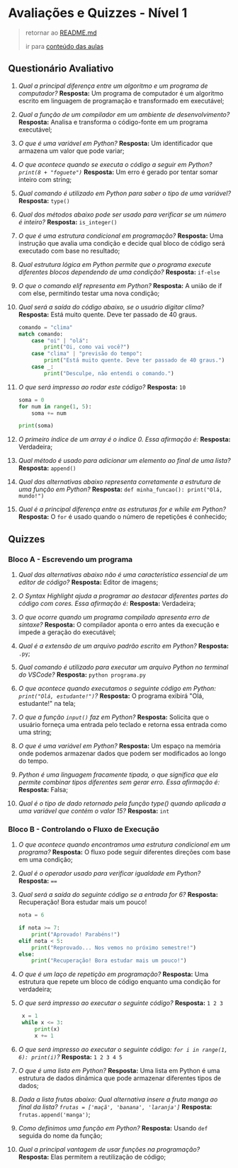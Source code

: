 # Avaliações e Quizzes - Nível 1

> retornar ao [README.md](../../../../README.md)
>
> ir para [conteúdo das aulas](../notes/n2.md)

## Questionário Avaliativo

1. *Qual a principal diferença entre um algoritmo e um programa de computador?* **Resposta:** Um programa de computador é um algoritmo escrito em linguagem de programação e transformado em executável;

2. *Qual a função de um compilador em um ambiente de desenvolvimento?* **Resposta:** Analisa e transforma o código-fonte em um programa executável;

3. *O que é uma variável em Python?* **Resposta:** Um identificador que armazena um valor que pode variar;

4. *O que acontece quando se executa o código a seguir em Python? `print(8 + "foguete")`* **Resposta:** Um erro é gerado por tentar somar inteiro com string;

5. *Qual comando é utilizado em Python para saber o tipo de uma variável?* **Resposta:** `type()`

6. *Qual dos métodos abaixo pode ser usado para verificar se um número é inteiro?* **Resposta:** `is_integer()`

7. *O que é uma estrutura condicional em programação?* **Resposta:** Uma instrução que avalia uma condição e decide qual bloco de código será executado com base no resultado;

8. *Qual estrutura lógica em Python permite que o programa execute diferentes blocos dependendo de uma condição?* **Resposta:** `if-else`

9. *O que o comando elif representa em Python?* **Resposta:** A união de if com else, permitindo testar uma nova condição;

10. *Qual será a saída do código abaixo, se o usuário digitar clima?* **Resposta:** Está muito quente. Deve ter passado de 40 graus.

    ```python
    comando = "clima"
    match comando:
        case "oi" | "olá":
            print("Oi, como vai você?")
        case "clima" | "previsão do tempo":
            print("Está muito quente. Deve ter passado de 40 graus.")
        case _:
            print("Desculpe, não entendi o comando.")
    ```

11. *O que será impresso ao rodar este código?* **Resposta:** `10`

    ```python
    soma = 0
    for num in range(1, 5):
        soma += num

    print(soma)
    ```

12. *O primeiro índice de um array é o índice 0. Essa afirmação é:* **Resposta:** Verdadeira;

13. *Qual método é usado para adicionar um elemento ao final de uma lista?* **Resposta:** `append()`

14. *Qual das alternativas abaixo representa corretamente a estrutura de uma função em Python?* **Resposta:** `def minha_funcao(): print("Olá, mundo!")`

15. *Qual é a principal diferença entre as estruturas for e while em Python?* **Resposta:** O `for` é usado quando o número de repetições é conhecido;

## Quizzes

### Bloco A - Escrevendo um programa

1. *Qual das alternativas abaixo não é uma característica essencial de um editor de código?* **Resposta:** Editor de imagens;

2. *O Syntax Highlight ajuda a programar ao destacar diferentes partes do código com cores. Essa afirmação é:* **Resposta:** Verdadeira;

3. *O que ocorre quando um programa compilado apresenta erro de sintaxe?* **Resposta:** O compilador aponta o erro antes da execução e impede a geração do executável;

4. *Qual é a extensão de um arquivo padrão escrito em Python?* **Resposta:** `.py`;

5. *Qual comando é utilizado para executar um arquivo Python no terminal do VSCode?* **Resposta:** `python programa.py`

6. *O que acontece quando executamos o seguinte código em Python: `print("Olá, estudante!")`?* **Resposta:** O programa exibirá "Olá, estudante!" na tela;

7. *O que a função `input()` faz em Python?* **Resposta:** Solicita que o usuário forneça uma entrada pelo teclado e retorna essa entrada como uma string;

8. *O que é uma variável em Python?* **Resposta:** Um espaço na memória onde podemos armazenar dados que podem ser modificados ao longo do tempo.

9. *Python é uma linguagem fracamente tipada, o que significa que ela permite combinar tipos diferentes sem gerar erro. Essa afirmação é:* **Resposta:** Falsa;

10. *Qual é o tipo de dado retornado pela função type() quando aplicada a uma variável que contém o valor 15?* **Resposta:** `int`

### Bloco B - Controlando o Fluxo de Execução

1. *O que acontece quando encontramos uma estrutura condicional em um programa?* **Resposta:** O fluxo pode seguir diferentes direções com base em uma condição;

2. *Qual é o operador usado para verificar igualdade em Python?* **Resposta:** `==`

3. *Qual será a saída do seguinte código se a entrada for 6?* **Resposta:** Recuperação! Bora estudar mais um pouco!

    ```python
    nota = 6

    if nota >= 7:
        print("Aprovado! Parabéns!")
    elif nota < 5:
        print("Reprovado... Nos vemos no próximo semestre!")
    else:
        print("Recuperação! Bora estudar mais um pouco!")
    ```

4. *O que é um laço de repetição em programação?* **Resposta:** Uma estrutura que repete um bloco de código enquanto uma condição for verdadeira;

5. *O que será impresso ao executar o seguinte código?* **Resposta:** `1 2 3`

   ```python
    x = 1
    while x <= 3:
        print(x)
        x += 1
    ```

6. *O que será impresso ao executar o seguinte código: `for i in range(1, 6): print(i)`?* **Resposta:** `1 2 3 4 5`

7. *O que é uma lista em Python?* **Resposta:** Uma lista em Python é uma estrutura de dados dinâmica que pode armazenar diferentes tipos de dados;

8. *Dada a lista frutas abaixo: Qual alternativa insere a fruta manga ao final da lista? `frutas = ['maçã', 'banana', 'laranja']`* **Resposta:** `frutas.append('manga')`;

9. *Como definimos uma função em Python?* **Resposta:** Usando `def` seguida do nome da função;

10. *Qual a principal vantagem de usar funções na programação?* **Resposta:** Elas permitem a reutilização de código;
